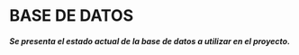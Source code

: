 <h1>BASE DE DATOS</h1>

<h5>Se presenta el estado actual de la base de datos a utilizar en el proyecto.</h5>
